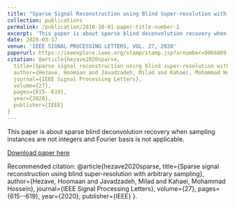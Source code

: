 ```yaml
---
title: "Sparse Signal Reconstruction using Blind Super-resolution with Arbitrary Sampling"
collection: publications
permalink: /publication/2010-10-01-paper-title-number-2
excerpt: 'This paper is about sparse blind deconvolution recovery when sampling instances are not integers and Fourier basis is not applicable.'
date: 2020-03-17
venue: 'IEEE SIGNAL PROCESSING LETTERS, VOL. 27, 2020'
paperurl: https://ieeexplore.ieee.org/stamp/stamp.jsp?arnumber=9066889
citation: @article{hezave2020sparse,
  title={Sparse signal reconstruction using blind super-resolution with arbitrary sampling},
  author={Hezave, Hoomaan and Javadzadeh, Milad and Kahaei, Mohammad Hossein},
  journal={IEEE Signal Processing Letters},
  volume={27},
  pages={615--619},
  year={2020},
  publisher={IEEE}
}
---
```

This paper is about sparse blind deconvolution recovery when sampling instances are not integers and Fourier basis is not applicable.

[Download paper here](https://ieeexplore.ieee.org/stamp/stamp.jsp?arnumber=9066889)

Recommended citation: @article{hezave2020sparse,
  title={Sparse signal reconstruction using blind super-resolution with arbitrary sampling},
  author={Hezave, Hoomaan and Javadzadeh, Milad and Kahaei, Mohammad Hossein},
  journal={IEEE Signal Processing Letters},
  volume={27},
  pages={615--619},
  year={2020},
  publisher={IEEE}
}.
